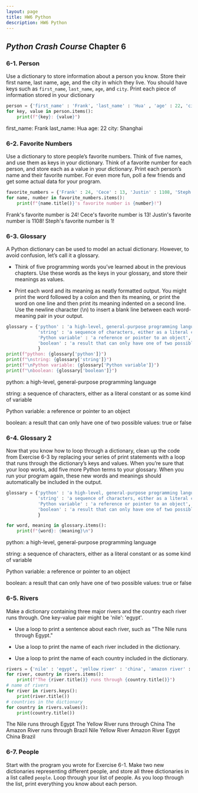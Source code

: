 ```yaml
---
layout: page
title: HW6 Python
description: HW6 Python
---
```


## _Python Crash Course_ Chapter 6

### 6-1. Person

Use a dictionary to store information about a person you know. Store their first name, last name, age, and the city in which they live. You should have keys such as `first_name`, `last_name`, `age`, and `city`. Print each piece of information stored in your dictionary

```python
person = {'first_name' : 'Frank', 'last_name' : 'Hua' , 'age' : 22, 'city' : 'Shanghai'}
for key, value in person.items():
    print(f"{key}: {value}")
```
first_name: Frank
last_name: Hua
age: 22
city: Shanghai

### 6-2. Favorite Numbers

Use a dictionary to store people’s favorite numbers. Think of five names, and use them as keys in your dictionary. Think of a favorite number for each person, and store each as a value in your dictionary. Print each person’s name and their favorite number. For even more fun, poll a few friends and get some actual data for your program.

```python
favorite_numbers = {'Frank' : 24, 'Cece' : 13, 'Justin' : 1108, 'Steph' : 1}
for name, number in favorite_numbers.items():
    print(f"{name.title()}'s favorite number is {number}!")
```
Frank's favorite number is 24!
Cece's favorite number is 13!
Justin's favorite number is 1108!
Steph's favorite number is 1!

### 6-3. Glossary

A Python dictionary can be used to model an actual dictionary. However, to avoid confusion, let’s call it a glossary.

 - Think of five programming words you’ve learned about in the previous chapters. Use these words as the keys in your glossary, and store their meanings as values.

 - Print each word and its meaning as neatly formatted output. You might print the word followed by a colon and then its meaning, or print the word on one line and then print its meaning indented on a second line. Use the newline character (\n) to insert a blank line between each word-meaning pair in your output.

```python
glossary = {'python' : 'a high-level, general-purpose programming language', 
            'string' : 'a sequence of characters, either as a literal constant or as some kind of variable',
            'Python variable' : 'a reference or pointer to an object',
            'boolean' : 'a result that can only have one of two possible values: true or false'
            }
print(f"python: {glossary['python']}")
print(f"\nstring: {glossary['string']}")
print(f"\nPython variable: {glossary['Python variable']}")
print(f"\nboolean: {glossary['boolean']}")
```

python: a high-level, general-purpose programming language

string: a sequence of characters, either as a literal constant or as some kind of variable

Python variable: a reference or pointer to an object

boolean: a result that can only have one of two possible values: true or false

### 6-4. Glossary 2

Now that you know how to loop through a dictionary, clean up the code from Exercise 6-3 by replacing your series of print statements with a loop that runs through the dictionary’s keys and values. When you’re sure that your loop works, add five more Python terms to your glossary. When you run your program again, these new words and meanings should automatically be included in the output.

```python
glossary = {'python' : 'a high-level, general-purpose programming language', 
            'string' : 'a sequence of characters, either as a literal constant or as some kind of variable',
            'Python variable' : 'a reference or pointer to an object',
            'boolean' : 'a result that can only have one of two possible values: true or false'
            }

for word, meaning in glossary.items():
    print(f"{word}: {meaning}\n")
```

python: a high-level, general-purpose programming language

string: a sequence of characters, either as a literal constant or as some kind of variable

Python variable: a reference or pointer to an object

boolean: a result that can only have one of two possible values: true or false

### 6-5. Rivers

Make a dictionary containing three major rivers and the country each river runs through. One key-value pair might be 'nile': 'egypt'.

 - Use a loop to print a sentence about each river, such as "The Nile runs through Egypt."

 - Use a loop to print the name of each river included in the dictionary.

 - Use a loop to print the name of each country included in the dictionary.

```python
rivers = {'nile' : 'egypt', 'yellow river' : 'china', 'amazon river' : 'brazil'}
for river, country in rivers.items():
    print(f"The {river.title()} runs through {country.title()}")
# name of rivers
for river in rivers.keys():
    print(river.title())
# countries in the dictionary
for country in rivers.values():
    print(country.title())
```

The Nile runs through Egypt
The Yellow River runs through China
The Amazon River runs through Brazil
Nile
Yellow River
Amazon River
Egypt
China
Brazil

### 6-7. People

Start with the program you wrote for Exercise 6-1. Make two new dictionaries representing different people, and store all three dictionaries in a list called `people`. Loop through your list of people. As you loop through the list, print everything you know about each person.

```python
```
